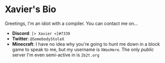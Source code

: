 <!DOCTYPE html>
<html>
  <body>
    <h1 style="color:'red'">Xavier's Bio</h1>
    <p>Greetings, I'm an idiot with a compiler. You can contact me on...</p>
    <ul>
      <li><b>Discord</b>: <code>[> Xavier <]#7339</code></li>
      <li><b>Twitter</b>: <code>@SomebodyStoleX</code></li>
      <li><b>Minecraft</b>: I have no idea why you're going to hunt me down in a block game to speak to me, but my username is <code>XWasHere</code>. The only <i>public</i> server I'm even semi-active in is <code>2b2t.org</code>
    </ul>
  </body>
</html>
